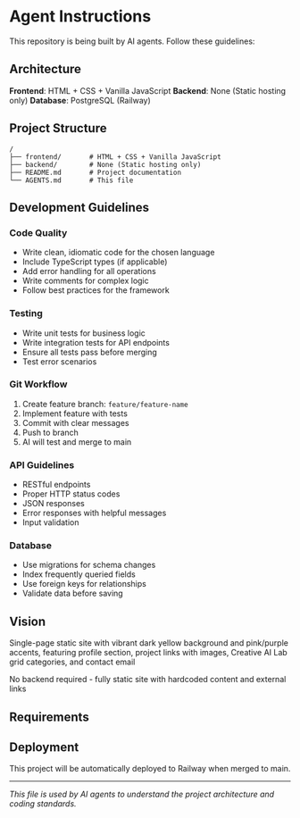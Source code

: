 # Agent Instructions

This repository is being built by AI agents. Follow these guidelines:

## Architecture

**Frontend**: HTML + CSS + Vanilla JavaScript
**Backend**: None (Static hosting only)
**Database**: PostgreSQL (Railway)

## Project Structure

```
/
├── frontend/       # HTML + CSS + Vanilla JavaScript
├── backend/        # None (Static hosting only)
├── README.md       # Project documentation
└── AGENTS.md       # This file
```

## Development Guidelines

### Code Quality
- Write clean, idiomatic code for the chosen language
- Include TypeScript types (if applicable)
- Add error handling for all operations
- Write comments for complex logic
- Follow best practices for the framework

### Testing
- Write unit tests for business logic
- Write integration tests for API endpoints
- Ensure all tests pass before merging
- Test error scenarios

### Git Workflow
1. Create feature branch: `feature/feature-name`
2. Implement feature with tests
3. Commit with clear messages
4. Push to branch
5. AI will test and merge to main

### API Guidelines
- RESTful endpoints
- Proper HTTP status codes
- JSON responses
- Error responses with helpful messages
- Input validation

### Database
- Use migrations for schema changes
- Index frequently queried fields
- Use foreign keys for relationships
- Validate data before saving

## Vision

Single-page static site with vibrant dark yellow background and pink/purple accents, featuring profile section, project links with images, Creative AI Lab grid categories, and contact email

No backend required - fully static site with hardcoded content and external links

## Requirements






## Deployment

This project will be automatically deployed to Railway when merged to main.

---

*This file is used by AI agents to understand the project architecture and coding standards.*
